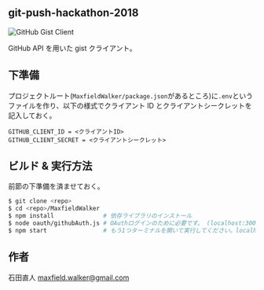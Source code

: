 ## git-push-hackathon-2018

![GitHub Gist Client](https://i.imgur.com/azFldwZ.png)

GitHub API を用いた gist クライアント。

## 下準備

プロジェクトルート(`MaxfieldWalker/package.json`があるところ)に`.env`というファイルを作り、以下の様式でクライアント ID とクライアントシークレットを記入しておく。

```plaintext
GITHUB_CLIENT_ID = <クライアントID>
GITHUB_CLIENT_SECRET = <クライアントシークレット>
```

## ビルド & 実行方法

前節の下準備を済ませておく。

```bash
$ git clone <repo>
$ cd <repo>/MaxfieldWalker
$ npm install              # 依存ライブラリのインストール
$ node oauth/githubAuth.js # OAuthログインのために必要です。 (localhost:3000で起動していることを確認してください)
$ npm start                # もう1つターミナルを開いて実行してください。localhost:8080でアプリが起動します (localhost:8080で起動していることを確認してください)
```

## 作者

石田直人
maxfield.walker@gmail.com

